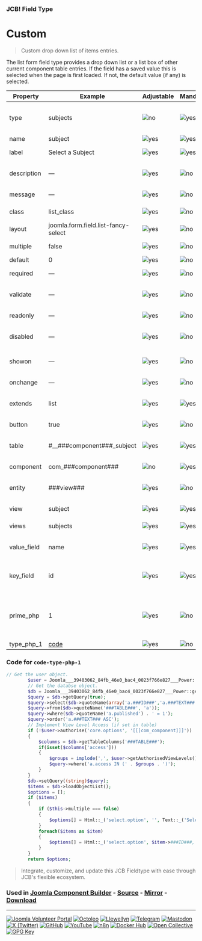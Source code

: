 ### JCB! Field Type
# Custom

> Custom drop down list of items entries.

The list form field type provides a drop down list or a list box of other current component table entries. If the field has a saved value this is selected when the page is first loaded. If not, the default value (if any) is selected.

| Property | Example | Adjustable | Mandatory | Description |
|----------|---------|------------|-----------|-------------|
| type | subjects | ![no](https://img.shields.io/badge/no-blue?style=flat-square) | ![yes](https://img.shields.io/badge/yes-success?style=flat-square) | (mandatory) can be anything, just not the same as any other default Joomla field type. You can also not use the "_" (underscore) or "-" (hyphen) in the type name, and no spaces. |
| name | subject | ![yes](https://img.shields.io/badge/yes-success?style=flat-square) | ![yes](https://img.shields.io/badge/yes-success?style=flat-square) | (mandatory) is the unique name of the field. |
| label | Select a Subject | ![yes](https://img.shields.io/badge/yes-success?style=flat-square) | ![yes](https://img.shields.io/badge/yes-success?style=flat-square) | (mandatory) (translatable) is the descriptive title of the field. |
| description | — | ![yes](https://img.shields.io/badge/yes-success?style=flat-square) | ![no](https://img.shields.io/badge/no-blue?style=flat-square) | (optional) (translatable) is text that will be shown as a tooltip when the user moves the mouse over the drop-down box. |
| message | — | ![yes](https://img.shields.io/badge/yes-success?style=flat-square) | ![no](https://img.shields.io/badge/no-blue?style=flat-square) | (optional) (translatable) is text that will be shown as error on validation. |
| class | list_class | ![yes](https://img.shields.io/badge/yes-success?style=flat-square) | ![no](https://img.shields.io/badge/no-blue?style=flat-square) | (optional) is a CSS class name for the HTML form field. If omitted this will default to 'inputbox'. |
| layout | joomla.form.field.list-fancy-select | ![yes](https://img.shields.io/badge/yes-success?style=flat-square) | ![no](https://img.shields.io/badge/no-blue?style=flat-square) | (optional) New layout field added in Joomla 4 |
| multiple | false | ![yes](https://img.shields.io/badge/yes-success?style=flat-square) | ![no](https://img.shields.io/badge/no-blue?style=flat-square) | (optional) is whether multiple items can be selected at the same time (true or false). |
| default | 0 | ![yes](https://img.shields.io/badge/yes-success?style=flat-square) | ![no](https://img.shields.io/badge/no-blue?style=flat-square) | (optional) (not translatable) is the default value. |
| required | — | ![yes](https://img.shields.io/badge/yes-success?style=flat-square) | ![no](https://img.shields.io/badge/no-blue?style=flat-square) | (optional) The field must be filled before submitting the form. |
| validate | — | ![yes](https://img.shields.io/badge/yes-success?style=flat-square) | ![no](https://img.shields.io/badge/no-blue?style=flat-square) | (optional) The validation method for the form field.  This value will determine which method is used to validate the value for a field. |
| readonly | — | ![yes](https://img.shields.io/badge/yes-success?style=flat-square) | ![no](https://img.shields.io/badge/no-blue?style=flat-square) | (optional) The field cannot be changed and will automatically inherit the default value |
| disabled | — | ![yes](https://img.shields.io/badge/yes-success?style=flat-square) | ![no](https://img.shields.io/badge/no-blue?style=flat-square) | (optional) The field cannot be changed and will automatically inherit the default value - it will also not submit |
| showon | — | ![yes](https://img.shields.io/badge/yes-success?style=flat-square) | ![no](https://img.shields.io/badge/no-blue?style=flat-square) | (optional) show this field on the bases of the value in another field. https://joomla.stackexchange.com/a/17682/2166 |
| onchange | — | ![yes](https://img.shields.io/badge/yes-success?style=flat-square) | ![no](https://img.shields.io/badge/no-blue?style=flat-square) | (optional) HTML equivalent attribute (javascript use) |
| extends | list | ![yes](https://img.shields.io/badge/yes-success?style=flat-square) | ![yes](https://img.shields.io/badge/yes-success?style=flat-square) | The JFormField sub class that should be extended. The options are ('list','radio','checkboxes') |
| button | true | ![yes](https://img.shields.io/badge/yes-success?style=flat-square) | ![no](https://img.shields.io/badge/no-blue?style=flat-square) | (optional) to add new button next to field in edit view |
| table | #__###component###_subject | ![yes](https://img.shields.io/badge/yes-success?style=flat-square) | ![yes](https://img.shields.io/badge/yes-success?style=flat-square) | (mandatory) The table being linked to. The ###TABLE### placeholder holds the table in the php. |
| component | com_###component### | ![no](https://img.shields.io/badge/no-blue?style=flat-square) | ![yes](https://img.shields.io/badge/yes-success?style=flat-square) | (mandatory) The name of the component where this table is found. Must be com_users |
| entity | ###view### | ![yes](https://img.shields.io/badge/yes-success?style=flat-square) | ![no](https://img.shields.io/badge/no-blue?style=flat-square) | (optional) The area/entity this custom field is loaded. This value can be used in the field custom code. |
| view | subject | ![yes](https://img.shields.io/badge/yes-success?style=flat-square) | ![yes](https://img.shields.io/badge/yes-success?style=flat-square) | (mandatory) The single view name if the place this field is added. |
| views | subjects | ![yes](https://img.shields.io/badge/yes-success?style=flat-square) | ![yes](https://img.shields.io/badge/yes-success?style=flat-square) | (mandatory) The list view name if the place this field is added. |
| value_field | name | ![yes](https://img.shields.io/badge/yes-success?style=flat-square) | ![yes](https://img.shields.io/badge/yes-success?style=flat-square) | (mandatory) The name of the text field in table linked to. The ###TEXT### placeholder holds the value_field in the php. |
| key_field | id | ![yes](https://img.shields.io/badge/yes-success?style=flat-square) | ![yes](https://img.shields.io/badge/yes-success?style=flat-square) | (mandatory) The field from the linked table to save in this table as the unique key. The ###ID### placeholder holds the key_field in the php. |
| prime_php | 1 | ![yes](https://img.shields.io/badge/yes-success?style=flat-square) | ![no](https://img.shields.io/badge/no-blue?style=flat-square) | This field makes sure that the PHP used here is used to build the field type, and other are custom fields with the same field type are ignored. So to avoid that they over write the PHP added here. You should only have one prime per/type. To disable remove the field or set to 0 |
| type_php_1 | [code](#code-type-php-1) | ![yes](https://img.shields.io/badge/yes-success?style=flat-square) | ![no](https://img.shields.io/badge/no-blue?style=flat-square) | The php for the getOptions method. |

### <a id="code-type-php-1"></a>Code for `code-type-php-1`

```php
// Get the user object.
		$user = Joomla___39403062_84fb_46e0_bac4_0023f766e827___Power::getApplication()->getIdentity();
		// Get the databse object.
		$db = Joomla___39403062_84fb_46e0_bac4_0023f766e827___Power::getContainer()->get(Joomla___7bd29d76_73c9_4c07_a5da_4f7a32aff78f___Power::class);
		$query = $db->getQuery(true);
		$query->select($db->quoteName(array('a.###ID###','a.###TEXT###'),array('###ID###','###CODE_TEXT###')));
		$query->from($db->quoteName('###TABLE###', 'a'));
		$query->where($db->quoteName('a.published') . ' = 1');
		$query->order('a.###TEXT### ASC');
		// Implement View Level Access (if set in table)
		if (!$user->authorise('core.options', '[[[com_component]]]'))
		{
			$columns = $db->getTableColumns('###TABLE###');
			if(isset($columns['access']))
			{
				$groups = implode(',', $user->getAuthorisedViewLevels());
				$query->where('a.access IN (' . $groups . ')');
			}
		}
		$db->setQuery((string)$query);
		$items = $db->loadObjectList();
		$options = [];
		if ($items)
		{
			if ($this->multiple === false)
			{
				$options[] = Html::_('select.option', '', Text::_('Select an option'));
			}
			foreach($items as $item)
			{
				$options[] = Html::_('select.option', $item->###ID###, $item->###CODE_TEXT###);
			}
		}
		return $options;
```



> Integrate, customize, and update this JCB Fieldtype with ease through JCB's flexible ecosystem.

### Used in [Joomla Component Builder](https://www.joomlacomponentbuilder.com) - [Source](https://git.vdm.dev/joomla/Component-Builder) - [Mirror](https://github.com/vdm-io/Joomla-Component-Builder) - [Download](https://git.vdm.dev/joomla/pkg-component-builder/releases)

---
[![Joomla Volunteer Portal](https://img.shields.io/badge/-Joomla-gold?logo=joomla)](https://volunteers.joomla.org/joomlers/1396-llewellyn-van-der-merwe "Join Llewellyn on the Joomla Volunteer Portal: Shaping the Future Together!") [![Octoleo](https://img.shields.io/badge/-Octoleo-black?logo=linux)](https://git.vdm.dev/octoleo "--quiet") [![Llewellyn](https://img.shields.io/badge/-Llewellyn-ffffff?logo=gitea)](https://git.vdm.dev/Llewellyn "Collaborate and Innovate with Llewellyn on Git: Building a Better Code Future!") [![Telegram](https://img.shields.io/badge/-Telegram-blue?logo=telegram)](https://t.me/Joomla_component_builder "Join Llewellyn and the Community on Telegram: Building Joomla Components Together!") [![Mastodon](https://img.shields.io/badge/-Mastodon-9e9eec?logo=mastodon)](https://joomla.social/@llewellyn "Connect and Engage with Llewellyn on Joomla Social: Empowering Communities, One Post at a Time!") [![X (Twitter)](https://img.shields.io/badge/-X-black?logo=x)](https://x.com/llewellynvdm "Join the Conversation with Llewellyn on X: Where Ideas Take Flight!") [![GitHub](https://img.shields.io/badge/-GitHub-181717?logo=github)](https://github.com/Llewellynvdm "Build, Innovate, and Thrive with Llewellyn on GitHub: Turning Ideas into Impact!") [![YouTube](https://img.shields.io/badge/-YouTube-ff0000?logo=youtube)](https://www.youtube.com/@OctoYou "Explore, Learn, and Create with Llewellyn on YouTube: Your Gateway to Inspiration!") [![n8n](https://img.shields.io/badge/-n8n-black?logo=n8n)](https://n8n.io/creators/octoleo "Effortless Automation and Impactful Workflows with Llewellyn on n8n!") [![Docker Hub](https://img.shields.io/badge/-Docker-grey?logo=docker)](https://hub.docker.com/u/llewellyn "Llewellyn on Docker: Containerize Your Creativity!") [![Open Collective](https://img.shields.io/badge/-Donate-green?logo=opencollective)](https://opencollective.com/joomla-component-builder "Donate towards JCB: Help Llewellyn financially so he can continue developing this great tool!") [![GPG Key](https://img.shields.io/badge/-GPG-blue?logo=gnupg)](https://git.vdm.dev/Llewellyn/gpg "Unlock Trust and Security with Llewellyn's GPG Key: Your Gateway to Verified Connections!")
